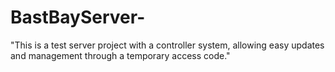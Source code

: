 # BastBayServer-
"This is a test server project with a controller system, allowing easy updates and management through a temporary access code."
